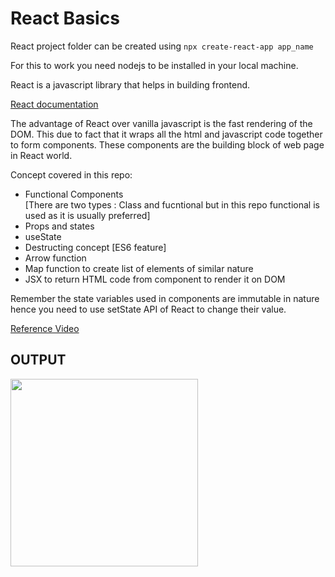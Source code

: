 # React Basics

React project folder can be created using `npx create-react-app app_name`

For this to work you need nodejs to be installed in your local machine.

React is a javascript library that helps in building frontend.

[React documentation](https://reactjs.org/)

The advantage of React over vanilla javascript is the fast rendering of the DOM. This due to fact that it wraps all the html and javascript code together to form components. These components are the building block of web page in React world.

Concept covered in this repo:

- Functional Components <br>
  [There are two types : Class and fucntional but in this repo functional is used as it is usually preferred]
- Props and states
- useState
- Destructing concept [ES6 feature]
- Arrow function
- Map function to create list of elements of similar nature
- JSX to return HTML code from component to render it on DOM

Remember the state variables used in components are immutable in nature hence you need to use setState API of React to change their value.

[Reference Video](https://www.youtube.com/watch?v=dGcsHMXbSOA&list=PLDyQo7g0_nsVHmyZZpVJyFn5ojlboVEhE)

## OUTPUT

<img src="https://user-images.githubusercontent.com/62696039/118351752-5a912a80-b57b-11eb-8f95-8d43b8138148.gif" width="300">